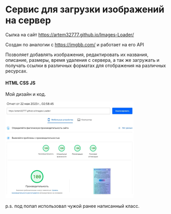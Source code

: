 # Сервис для загрузки изображений на сервер

Сылка на сайт https://artem32777.github.io/Images-Loader/

Создан по аналогии с https://imgbb.com/ и работает на его API

Позволяет добавлять изображения, редактировать их названия, описание, размеры, время удаления с сервера, а так же загружать и получать ссылки в различных форматах для отображения на различных ресурсах.

<h4>HTML CSS JS</h4>

Мой дизайн и код.

<img width="400" height="300" src="https://raw.githubusercontent.com/artem32777/Images-Loader/main/img/image-stats.jpg">

p.s. под попап использовал чужой ранее написанный класс. 
